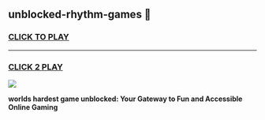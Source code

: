 
## unblocked-rhythm-games 👋
<h3>
<a href="https://premium.freeplayer.one?title=unblocked-rhythm-games&ref=14F">CLICK TO PLAY</a></h3>
<hr>

<h3>
<a href="https://premium.freeplayer.one?title=unblocked-rhythm-games&ref=14F">CLICK 2 PLAY</a>
  
</h3>

<a href="https://premium.freeplayer.one?title=unblocked-rhythm-games&ref=12F/"><img src="https://clearcache.store/games.png"></a>


**worlds hardest game unblocked: Your Gateway to Fun and Accessible Online Gaming**
